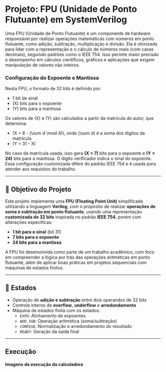 # Projeto: FPU (Unidade de Ponto Flutuante) em SystemVerilog

Uma FPU (Unidade de Ponto Flutuante) é um componente de hardware responsável por realizar operações matemáticas com números em ponto flutuante, como adição, subtração, multiplicação e divisão. Ela é otimizada para lidar com a representação e o cálculo de números reais (com casas decimais), seguindo padrões como o IEEE 754. Isso permite maior precisão e desempenho em cálculos científicos, gráficos e aplicações que exigem manipulação de valores não inteiros.

### Configuração do Expoente e Mantissa

Nesta FPU, o formato de 32 bits é definido por:

- 1 bit de sinal  
- \(X\) bits para o expoente  
- \(Y\) bits para a mantissa  

Os valores de \(X\) e \(Y\) são calculados a partir da matrícula do autor, que determina:

- \(X = 8 - (\sum d \mod 4)\), onde \(\sum d\) é a soma dos dígitos da matrícula  
- \(Y = 31 - X\)

No caso da matrícula usada, isso gera **\(X = 7\)** bits para o expoente e **\(Y = 24\)** bits para a mantissa. O dígito verificador indica o sinal do expoente. Essa configuração customizada difere do padrão IEEE 754 e é usada para atender aos requisitos do trabalho.

---
## 📌 Objetivo do Projeto

Este projeto implementa uma **FPU (Floating Point Unit)** simplificada utilizando a linguagem **Verilog**, com o propósito de realizar **operações de soma e subtração em ponto flutuante**, usando uma representação **customizada de 32 bits** inspirada no padrão **IEEE 754**, porém com alterações específicas:

- **1 bit para o sinal** (bit 31)
- **7 bits para o expoente**
- **24 bits para a mantissa**

A FPU foi desenvolvida como parte de um trabalho acadêmico, com foco em compreender a lógica por trás das operações aritméticas em ponto flutuante, além de aplicar boas práticas em projetos sequenciais com máquinas de estados finitos.

---


## 🔧 Estados

- Operação de **adição e subtração** entre dois operandos de 32 bits
- Controle interno de **overflow**, **underflow** e **arredondamento**
- Máquina de estados finita com os estados:
  - `EXPO`: Alinhamento de expoentes
  - `ADD_SUB`: Operação aritmética (soma/subtração)
  - `CORRIGE`: Normalização e arredondamento do resultado
  - `READY`: Geração da saída final

---

## Execução

#### Imagens da execução da calculadora
